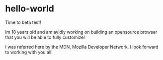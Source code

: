 # hello-world

Time to beta test!

Im 18 years old and am avidly working on building an opensource browser that you will be able to fully customize!

I was referred here by the MDN, Mozilla Developer Network. I look forward to working with you all!
